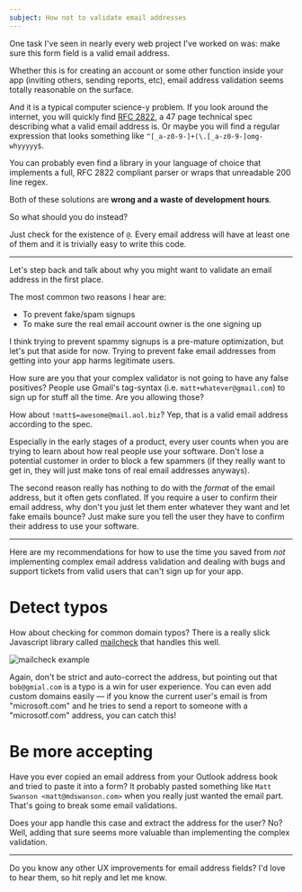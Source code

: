 ```yaml
---
subject: How not to validate email addresses
---
```


One task I've seen in nearly every web project I've worked on was: make sure this form field is a
valid email address.

Whether this is for creating an account or some other function inside your app (inviting others,
sending reports, etc), email address validation seems totally reasonable on the surface.

And it is a typical computer science-y problem. If you look around the internet, you will quickly
find [RFC 2822][rfc], a 47 page technical spec describing what a valid email address is. Or maybe
you will find a regular expression that looks something like `^[_a-z0-9-]+(\.[_a-z0-9-]omg-whyyyyy$`.

You can probably even find a library in your language of choice that implements a full, RFC 2822
compliant parser or wraps that unreadable 200 line regex.

Both of these solutions are **wrong and a waste of development hours**.

So what should you do instead?

Just check for the existence of `@`. Every email address will have at least one of them and it is
trivially easy to write this code.

---

Let's step back and talk about why you might want to validate an email address in the first place.

The most common two reasons I hear are:

* To prevent fake/spam signups
* To make sure the real email account owner is the one signing up

I think trying to prevent spammy signups is a pre-mature optimization, but let's put that
aside for now. Trying to prevent fake email addresses from getting into your app harms legitimate
users.

How sure are you that your complex validator is not going to have any false positives? People use
Gmail's tag-syntax (i.e. `matt+whatever@gmail.com`) to sign up for stuff all the time. Are you allowing
those? 

How about `!matt$=awesome@mail.aol.biz`? Yep, that is a valid email address according to the spec.

Especially in the early stages of a product, every user counts when you are trying to learn about
how real people use your software. Don't lose a potential customer in order to block a few spammers
(if they really want to get in, they will just make tons of real email addresses anyways).

The second reason really has nothing to do with the *format* of the email address, but it often
gets conflated. If you require a user to confirm their email address, why don't you just let them
enter whatever they want and let fake emails bounce? Just make sure you tell the user they have to
confirm their address to use your software.

---

Here are my recommendations for how to use the time you saved from _not_ implementing complex email
address validation and dealing with bugs and support tickets from valid users that can't sign up 
for your app.

# Detect typos

How about checking for common domain typos? There is a really slick Javascript library called 
[mailcheck][mc] that handles this well.

![mailcheck example](http://mdswanson.com/static/mailcheck-example.png)

Again, don't be strict and auto-correct the address, but pointing out that `bob@gmial.com` is
a typo is a win for user experience. You can even add custom domains easily &mdash; if you know
the current user's email is from "microsoft.com" and he tries to send a report to someone
with a "microsotf.com" address, you can catch this!

# Be more accepting

Have you ever copied an email address from your Outlook address book and tried to paste it into a
form? It probably pasted something like `Matt Swanson <matt@mdswanson.com>` when you really just
wanted the email part. That's going to break some email validations.

Does your app handle this case and extract the address for the user? No? Well, adding that sure 
seems more valuable than implementing the complex validation.

---

Do you know any other UX improvements for email address fields? I'd love to hear them, so hit reply
and let me know.

[rfc]: http://tools.ietf.org/html/rfc2822
[mc]: https://github.com/Kicksend/mailcheck